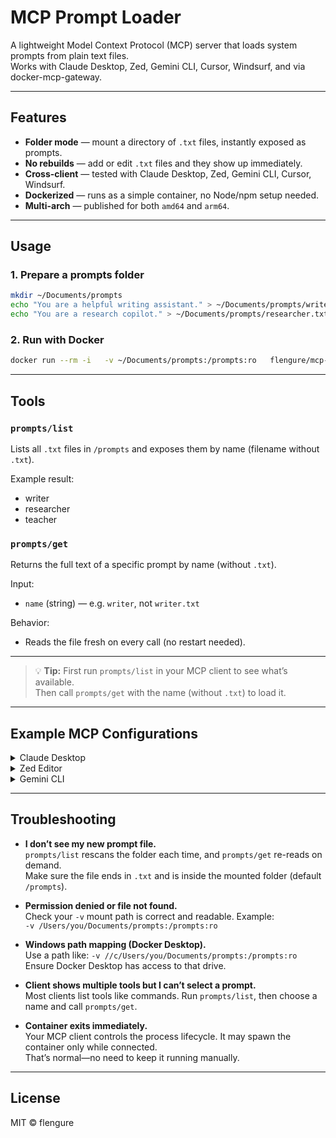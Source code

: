 # MCP Prompt Loader

A lightweight Model Context Protocol (MCP) server that loads system prompts from plain text files.  
Works with Claude Desktop, Zed, Gemini CLI, Cursor, Windsurf, and via docker-mcp-gateway.

---

## Features

- **Folder mode** — mount a directory of `.txt` files, instantly exposed as prompts.
- **No rebuilds** — add or edit `.txt` files and they show up immediately.
- **Cross-client** — tested with Claude Desktop, Zed, Gemini CLI, Cursor, Windsurf.
- **Dockerized** — runs as a simple container, no Node/npm setup needed.
- **Multi-arch** — published for both `amd64` and `arm64`.

---

## Usage

### 1. Prepare a prompts folder

```bash
mkdir ~/Documents/prompts
echo "You are a helpful writing assistant." > ~/Documents/prompts/writer.txt
echo "You are a research copilot." > ~/Documents/prompts/researcher.txt
```

### 2. Run with Docker

```bash
docker run --rm -i   -v ~/Documents/prompts:/prompts:ro   flengure/mcp-prompt-loader:latest
```

---

## Tools

### `prompts/list`
Lists all `.txt` files in `/prompts` and exposes them by name (filename without `.txt`).

Example result:
- writer
- researcher
- teacher

### `prompts/get`
Returns the full text of a specific prompt by name (without `.txt`).

Input:
- `name` (string) — e.g. `writer`, not `writer.txt`

Behavior:
- Reads the file fresh on every call (no restart needed).

---

> 💡 **Tip:** First run `prompts/list` in your MCP client to see what’s available.  
> Then call `prompts/get` with the name (without `.txt`) to load it.

---

## Example MCP Configurations

<details>
<summary>Claude Desktop</summary>

```json
{
  "mcpServers": {
    "prompts: Folder": {
      "type": "stdio",
      "command": "docker",
      "args": [
        "run",
        "--rm",
        "-i",
        "-v",
        "/Users/you/Documents/prompts:/prompts:ro",
        "flengure/mcp-prompt-loader:latest"
      ]
    }
  }
}
```
</details>

<details>
<summary>Zed Editor</summary>

```json
{
  "context_servers": {
    "prompts: Folder": {
      "source": "custom",
      "command": "docker",
      "args": [
        "run",
        "--rm",
        "-i",
        "-v",
        "/Users/you/Documents/prompts:/prompts:ro",
        "flengure/mcp-prompt-loader:latest"
      ]
    }
  }
}
```
</details>

<details>
<summary>Gemini CLI</summary>

```json
{
  "mcpServers": {
    "prompts: Folder": {
      "type": "stdio",
      "command": "docker",
      "args": [
        "run",
        "--rm",
        "-i",
        "-v",
        "/Users/you/Documents/prompts:/prompts:ro",
        "flengure/mcp-prompt-loader:latest"
      ]
    }
  }
}
```
</details>

---

## Troubleshooting

- **I don’t see my new prompt file.**  
  `prompts/list` rescans the folder each time, and `prompts/get` re-reads on demand.  
  Make sure the file ends in `.txt` and is inside the mounted folder (default `/prompts`).

- **Permission denied or file not found.**  
  Check your `-v` mount path is correct and readable. Example:  
  `-v /Users/you/Documents/prompts:/prompts:ro`

- **Windows path mapping (Docker Desktop).**  
  Use a path like: `-v //c/Users/you/Documents/prompts:/prompts:ro`  
  Ensure Docker Desktop has access to that drive.

- **Client shows multiple tools but I can’t select a prompt.**  
  Most clients list tools like commands. Run `prompts/list`, then choose a name and call `prompts/get`.

- **Container exits immediately.**  
  Your MCP client controls the process lifecycle. It may spawn the container only while connected.  
  That’s normal—no need to keep it running manually.

---

## License

MIT © flengure

